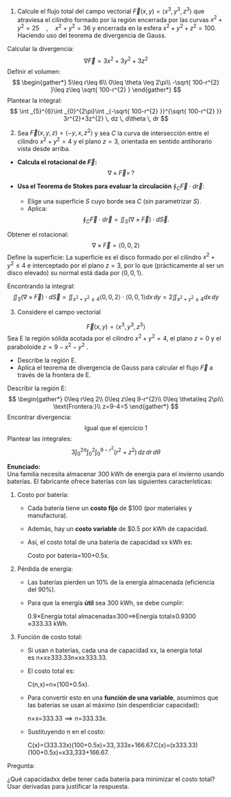1. Calcule el flujo total del campo vectorial $\vec{F}(x, y) = \langle x^3, y^3, z^3 \rangle$ que atraviesa el cilindro formado por la región encerrada por las curvas $x^2 + y^2 = 25 \quad,\quad x^2 + y^2 = 36$  y encerrada en la esfera $x^2+y^2+z^2=100.$ Haciendo uso del teorema de divergencia de Gauss.

Calcular la divergencia:
$$
\nabla \vec{F}=3x^{2}+3y^{2}+3z^{2}
$$
Definir el volumen:
$$
\begin{gather*}
5\leq r\leq 6\\
0\leq \theta \leq 2\pi\\
-\sqrt{ 100-r^{2} }\leq z\leq \sqrt{ 100-r^{2} }
\end{gather*}
$$
Plantear la integral:
$$
\int _{5}^{6}\int _{0}^{2\pi}\int _{-\sqrt{ 100-r^{2} }}^{\sqrt{ 100-r^{2} }} 3r^{2}+3z^{2} \, dz  \, d\theta  \, dr 
$$


2. Sea $\vec{F}(x, y, z) = \langle -y, x, z^2 \rangle$ y sea $C$ la curva de intersección entre el cilindro $x^2 + y^2 = 4$ y el plano $z = 3$, orientada en sentido antihorario vista desde arriba.  

-  **Calcula el rotacional de $\vec{F}$:**  
  $$
\nabla \times \vec{F} = \, ?
$$

-  **Usa el Teorema de Stokes para evaluar la circulación** $\oint_C \vec{F} \cdot d\vec{r}$:  
   - Elige una superficie $S$ cuyo borde sea $C$ (sin parametrizar $S$).  
   - Aplica:  
$$
 \oint_C \vec{F} \cdot d\vec{r} = \iint_S (\nabla \times \vec{F}) \cdot d\vec{S}.
$$

Obtener el rotacional:
$$
\nabla \times \vec{F}=\langle 0,0,2 \rangle 
$$
Define la superficie:
La superficie es el disco formado por el cilindro $x^{2}+y^{2}\leq 4$ e interceptado por el plano $z=3$, por lo que (prácticamente al ser un disco elevado) su normal está dada por $\langle 0,0,1 \rangle$.

Encontrando la integral:
$$
\iint_{S}(\nabla \times \vec{F})\cdot d\vec{S}=\iint_{x^{2}+y^{2}\leq 4}\langle 0,0,2 \rangle \cdot \langle 0,0,1 \rangle dx\,dy=2\iint_{x^{2}+y^{2}\leq 4}dx\,dy
$$


3.  Considere el campo vectorial    

$$\vec{F}(x, y) = \langle x^3, y^3, z^3 \rangle$$
Sea E la región sólida acotada por el cilindro $x^2+y^2=4$, el plano $z=0$ y el paraboloide $z=9-x^2-y^2$ .

-  Describe la región E.
-  Aplica el teorema de divergencia de Gauss para calcular el flujo $\vec{F}$ a través de la frontera de E.

Describir la región E:
$$
\begin{gather*}
0\leq r\leq 2\\
0\leq z\leq 9-r^{2}\\
0\leq \theta\leq 2\pi\\
\text{Frontera:}\\
z=9-4=5
\end{gather*}
$$
Encontrar divergencia:
$$
\text{Igual que el ejercicio 1}
$$
Plantear las integrales:
$$
3\int _{0}^{2\pi}\int _{0}^{2}\int _{0}^{9-r^{2}}(r^{2}+z^{2}) \, dz  \, dr  \, d\theta
$$



**Enunciado:**  
Una familia necesita almacenar 300 kWh de energía para el invierno usando baterías. El fabricante ofrece baterías con las siguientes características:

1. Costo por batería:
    
    - Cada batería tiene un **costo fijo** de $100 (por materiales y manufactura).
        
    - Además, hay un **costo variable** de $0.5 por kWh de capacidad.
        
    - Así, el costo total de una batería de capacidad xx kWh es:
        
        Costo por batería=100+0.5x.
2. Pérdida de energía:
    
    - Las baterías pierden un 10% de la energía almacenada (eficiencia del 90%).
        
    - Para que la energía **útil** sea 300 kWh, se debe cumplir:
        
        0.9×Energía total almacenada≥300⟹Energía total≥0.9300​≈333.33 kWh.
3. Función de costo total:
    
    - Si usan n baterías, cada una de capacidad xx, la energía total es n×x≥333.33n×x≥333.33.
        
    - El costo total es:
        
        C(n,x)=n×(100+0.5x).
    - Para convertir esto en una **función de una variable**, asumimos que las baterías se usan al máximo (sin desperdiciar capacidad):
        
        n×x=333.33  ⟹  n=333.33x.
    - Sustituyendo n en el costo:
        
        C(x)=(333.33x)(100+0.5x)=33, ⁣333x+166.67.C(x)=(x333.33​)(100+0.5x)=x33,333​+166.67.

Pregunta:

¿Qué capacidadxx debe tener cada batería para minimizar el costo total? Usar derivadas para justificar la respuesta.